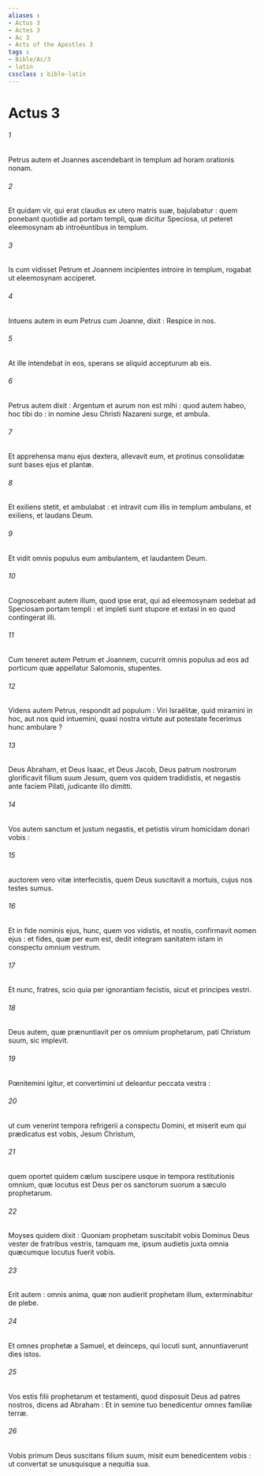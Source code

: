 ```yaml
---
aliases : 
- Actus 3
- Actes 3
- Ac 3
- Acts of the Apostles 3
tags : 
- Bible/Ac/3
- latin
cssclass : bible-latin
---
```


# Actus 3

###### 1
Petrus autem et Joannes ascendebant in templum ad horam orationis nonam.
###### 2
Et quidam vir, qui erat claudus ex utero matris suæ, bajulabatur : quem ponebant quotidie ad portam templi, quæ dicitur Speciosa, ut peteret eleemosynam ab introëuntibus in templum.
###### 3
Is cum vidisset Petrum et Joannem incipientes introire in templum, rogabat ut eleemosynam acciperet.
###### 4
Intuens autem in eum Petrus cum Joanne, dixit : Respice in nos.
###### 5
At ille intendebat in eos, sperans se aliquid accepturum ab eis.
###### 6
Petrus autem dixit : Argentum et aurum non est mihi : quod autem habeo, hoc tibi do : in nomine Jesu Christi Nazareni surge, et ambula.
###### 7
Et apprehensa manu ejus dextera, allevavit eum, et protinus consolidatæ sunt bases ejus et plantæ.
###### 8
Et exiliens stetit, et ambulabat : et intravit cum illis in templum ambulans, et exiliens, et laudans Deum.
###### 9
Et vidit omnis populus eum ambulantem, et laudantem Deum.
###### 10
Cognoscebant autem illum, quod ipse erat, qui ad eleemosynam sedebat ad Speciosam portam templi : et impleti sunt stupore et extasi in eo quod contingerat illi.
###### 11
Cum teneret autem Petrum et Joannem, cucurrit omnis populus ad eos ad porticum quæ appellatur Salomonis, stupentes.
###### 12
Videns autem Petrus, respondit ad populum : Viri Israëlitæ, quid miramini in hoc, aut nos quid intuemini, quasi nostra virtute aut potestate fecerimus hunc ambulare ?
###### 13
Deus Abraham, et Deus Isaac, et Deus Jacob, Deus patrum nostrorum glorificavit filium suum Jesum, quem vos quidem tradidistis, et negastis ante faciem Pilati, judicante illo dimitti.
###### 14
Vos autem sanctum et justum negastis, et petistis virum homicidam donari vobis :
###### 15
auctorem vero vitæ interfecistis, quem Deus suscitavit a mortuis, cujus nos testes sumus.
###### 16
Et in fide nominis ejus, hunc, quem vos vidistis, et nostis, confirmavit nomen ejus : et fides, quæ per eum est, dedit integram sanitatem istam in conspectu omnium vestrum.
###### 17
Et nunc, fratres, scio quia per ignorantiam fecistis, sicut et principes vestri.
###### 18
Deus autem, quæ prænuntiavit per os omnium prophetarum, pati Christum suum, sic implevit.
###### 19
Pœnitemini igitur, et convertimini ut deleantur peccata vestra :
###### 20
ut cum venerint tempora refrigerii a conspectu Domini, et miserit eum qui prædicatus est vobis, Jesum Christum,
###### 21
quem oportet quidem cælum suscipere usque in tempora restitutionis omnium, quæ locutus est Deus per os sanctorum suorum a sæculo prophetarum.
###### 22
Moyses quidem dixit : Quoniam prophetam suscitabit vobis Dominus Deus vester de fratribus vestris, tamquam me, ipsum audietis juxta omnia quæcumque locutus fuerit vobis.
###### 23
Erit autem : omnis anima, quæ non audierit prophetam illum, exterminabitur de plebe.
###### 24
Et omnes prophetæ a Samuel, et deinceps, qui locuti sunt, annuntiaverunt dies istos.
###### 25
Vos estis filii prophetarum et testamenti, quod disposuit Deus ad patres nostros, dicens ad Abraham : Et in semine tuo benedicentur omnes familiæ terræ.
###### 26
Vobis primum Deus suscitans filium suum, misit eum benedicentem vobis : ut convertat se unusquisque a nequitia sua.
